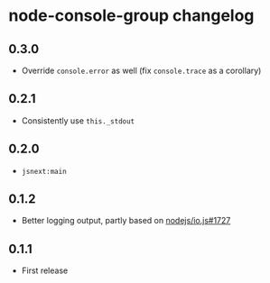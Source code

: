 # node-console-group changelog

## 0.3.0

* Override `console.error` as well (fix `console.trace` as a corollary)

## 0.2.1

* Consistently use `this._stdout`

## 0.2.0

* `jsnext:main`

## 0.1.2

* Better logging output, partly based on [nodejs/io.js#1727](https://github.com/nodejs/io.js/pull/1727/files)

## 0.1.1

* First release
